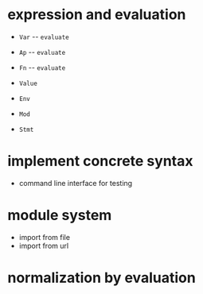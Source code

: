 # expression and evaluation

- `Var` -- `evaluate`
- `Ap` -- `evaluate`
- `Fn` -- `evaluate`

- `Value`
- `Env`

- `Mod`
- `Stmt`

# implement concrete syntax

- command line interface for testing

# module system

- import from file
- import from url

# normalization by evaluation
